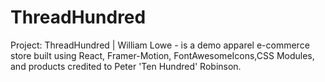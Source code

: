 # ThreadHundred
Project: ThreadHundred | William Lowe - is a demo apparel e-commerce store built using React, Framer-Motion, FontAwesomeIcons,CSS Modules, and products credited to Peter 'Ten Hundred' Robinson.
